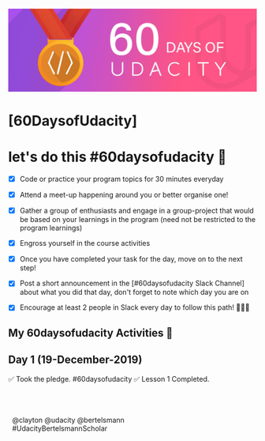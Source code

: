 ![enter image description here](https://github.com/Anshul1507/60Days-BertelsmannCloud/blob/master/60daysofudacity.jpg)


# [60DaysofUdacity]

# let's do this #60daysofudacity 🚀

- [x] Code or practice your program topics for 30 minutes everyday

- [x] Attend a meet-up happening around you or better organise one!

- [x] Gather a group of enthusiasts and engage in a group-project that would be based on your learnings in the program (need not be restricted to the program learnings)

- [x] Engross yourself in the course activities
 

- [x] Once you have completed your task for the day, move on to the next step!

- [x]  Post a short announcement in the [#60daysofudacity Slack Channel] about what you did that day, don't forget to note which day you are on

- [x]  Encourage at least 2 people in Slack every day to follow this path! 💪💗🌈


## **My 60daysofudacity Activities** 🚀


## Day 1     (19-December-2019)

✅ Took the pledge. #60daysofudacity
✅ Lesson 1 Completed.



<br/><br/><br/>
&nbsp;&nbsp;@clayton @udacity @bertelsmann  
&nbsp;&nbsp;#UdacityBertelsmannScholar

